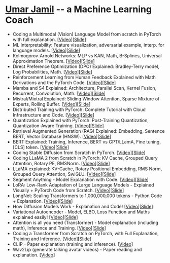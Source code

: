 
# [Umar Jamil](https://www.youtube.com/@umarjamilai) -- a Machine Learning Coach

 -  Coding a Multimodal (Vision) Language Model from scratch in PyTorch with full explanation. \[[Video](https://youtu.be/vAmKB7iPkWw)\]\[[Slide](https://github.com/hkproj/pytorch-paligemma)\]
 -  ML Interpretability: Feature visualization, adversarial example, interp. for language models. \[[Video](https://youtu.be/lg1-M8hEX50)\]\[[Slide](https://github.com/hkproj/ml-interpretability-notes)\]
 -  Kolmogorov-Arnold Networks: MLP vs KAN, Math, B-Splines, Universal Approximation Theorem. \[[Video](https://youtu.be/-PFIkkwWdnM)\]\[[Slide](https://github.com/hkproj/kan-notes)\]
 -  Direct Preference Optimization (DPO) Explained: Bradley-Terry model, Log Probabilities, Math. \[[Video](https://youtu.be/hvGa5Mba4c8)\]\[[Slide](https://github.com/hkproj/dpo-notes)\]
 -  Reinforcement Learning from Human Feedback Explained with Math Derivations and the PyTorch Code. \[[Video](https://youtu.be/qGyFrqc34yc)\]\[[Slide](https://github.com/hkproj/rlhf-ppo)\]
 -  Mamba and S4 Explained: Architecture, Parallel Scan, Kernel Fusion, Recurrent, Convolution, Math. \[[Video](https://youtu.be/8Q_tqwpTpVU)\]\[[Slide](https://github.com/hkproj/mamba-notes)\]
 -  Mistral/Mixtral Explained: Sliding Window Attention, Sparse Mixture of Experts, Rolling Buffer. \[[Video](https://youtu.be/UiX8K-xBUpE)\]\[[Slide](https://github.com/hkproj/mistral-llm-notes)\]
 -  Distributed Training with PyTorch: Complete Tutorial with Cloud Infrastructure and Code. \[[Video](https://youtu.be/toUSzwR0EV8)\]\[[Slide](https://github.com/hkproj/pytorch-transformer-distributed)\]
 -  Quantization Explained with PyTorch: Post-Training Quantization, Quantization-Aware Training. \[[Video](https://youtu.be/0VdNflU08yA)\]\[[Slide](https://github.com/hkproj/quantization-notes)\]
 -  Retrieval Augmented Generation (RAG) Explained: Embedding, Sentence BERT, Vector Database (HNSW). \[[Video](https://youtu.be/rhZgXNdhWDY)\]\[[Slide](https://github.com/hkproj/retrieval-augmented-generation-notes)\]
 -  BERT Explained: Training, Inference, BERT vs GPT/LLamA, Fine tuning, \[CLS\] token. \[[Video](https://youtu.be/90mGPxR2GgY)\]\[[Slide](https://github.com/hkproj/bert-from-scratch)\]
 -  Coding Stable Diffusion from Scratch in PyTorch. \[[Video](https://youtu.be/ZBKpAp_6TGI)\]\[[Slide](https://github.com/hkproj/pytorch-stable-diffusion)\]
 -  Coding LLaMA 2 from Scratch in PyTorch: KV Cache, Grouped Query Attention, Rotary PE, RMSNorm. \[[Video](https://youtu.be/oM4VmoabDAI)\]\[[Slide](https://github.com/hkproj/pytorch-llama)\]
 -  LLaMA explained: KV-Cache, Rotary Positional Embedding, RMS Norm, Grouped Query Attention, SwiGLU. \[[Video](https://youtu.be/Mn_9W1nCFLo)\]\[[Slide](https://github.com/hkproj/pytorch-llama-notes)\]
 -  Segment Anything - Model Explanation with Code. \[[Video](https://youtu.be/Mn_9W1nCFLo)\]\[[Slide](https://github.com/hkproj/segment-anything-slides)\]
 -  LoRA: Low-Rank Adaptation of Large Language Models - Explained Visually + PyTorch Code from Scratch. \[[Video](https://youtu.be/PXWYUTMt-AU)\]\[[Slide](https://github.com/hkproj/pytorch-lora)\]
 -  LongNet: Scaling Transformers to 1,000,000,000 tokens - Python Code + Explanation. \[[Video](https://youtu.be/nC2nU9j9DVQ)\]\[[Slide](https://github.com/hkproj/python-longnet)\]
 -  How Diffusion Models Work - Explanation and Code! \[[Video](https://youtu.be/I1sPXkm2NH4)\]\[[Slide](https://github.com/hkproj/pytorch-ddpm)\]
 -  Variational Autoencoder - Model, ELBO, Loss Function and Maths explained easily! \[[Video](https://youtu.be/iwEzwTTalbg)\]\[[Slide](https://github.com/hkproj/vae-from-scratch-notes)\]
 -  Attention is all you need (Transformer) - Model explanation (including math), Inference and Training. \[[Video](https://youtu.be/bCz4OMemCcA)\]\[[Slide](https://github.com/hkproj/transformer-from-scratch-notes)\]
 -  Coding a Transformer from Scratch on PyTorch, with Full Explanation, Training and Inference. \[[Video](https://youtu.be/ISNdQcPhsts)\]\[[Slide](https://github.com/hkproj/pytorch-transformer)\]
 -  CLIP - Paper explanation (training and inference). \[[Video](https://youtu.be/L3BTG8ETY_Y)\]
 -  Wav2Lip (generate talking avatar videos) - Paper reading and explanation. \[[Video](https://youtu.be/n9ILOE2kyB0)\]

<!--
  vim:  ft=markdown ic noet norl wrap sw-8 ts=8 sts=4:
  -->
